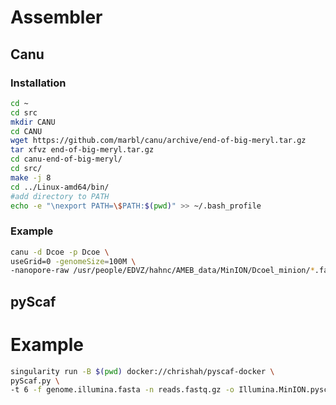# Assembler

## Canu

### Installation
```bash
cd ~
cd src
mkdir CANU
cd CANU
wget https://github.com/marbl/canu/archive/end-of-big-meryl.tar.gz
tar xfvz end-of-big-meryl.tar.gz
cd canu-end-of-big-meryl/
cd src/
make -j 8
cd ../Linux-amd64/bin/
#add directory to PATH
echo -e "\nexport PATH=\$PATH:$(pwd)" >> ~/.bash_profile

```

### Example
```bash
canu -d Dcoe -p Dcoe \
useGrid=0 -genomeSize=100M \
-nanopore-raw /usr/people/EDVZ/hahnc/AMEB_data/MinION/Dcoel_minion/*.fastq.gz
```

## pyScaf

# Example
```bash
singularity run -B $(pwd) docker://chrishah/pyscaf-docker \
pyScaf.py \
-t 6 -f genome.illumina.fasta -n reads.fastq.gz -o Illumina.MinION.pyscaf.fasta
```
